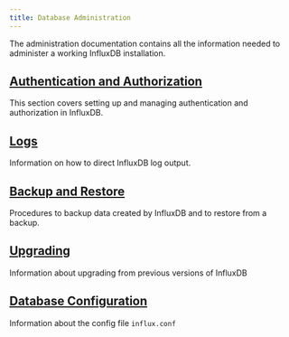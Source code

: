 ```yaml
---
title: Database Administration
---
```

The administration documentation contains all the information needed to administer a working InfluxDB installation.

## [Authentication and Authorization](/influxdb/v0.11/administration/authentication_and_authorization/)

This section covers setting up and managing authentication and authorization in InfluxDB.

## [Logs](/influxdb/v0.11/administration/logs/)

Information on how to direct InfluxDB log output.

## [Backup and Restore](/influxdb/v0.11/administration/backup_and_restore/)

Procedures to backup data created by InfluxDB and to restore from a backup.

## [Upgrading](/influxdb/v0.11/administration/upgrading/)

Information about upgrading from previous versions of InfluxDB

## [Database Configuration](/influxdb/v0.11/administration/config/)

Information about the config file `influx.conf`
